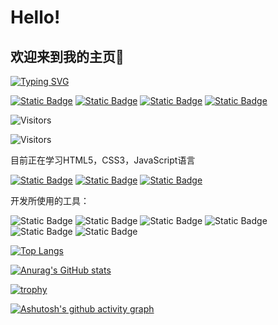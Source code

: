 # Hello!
## 欢迎来到我的主页👏


 <a href="#"><img src="https://readme-typing-svg.demolab.com?font=Fira+Code&weight=500&size=21&pause=10&color=000000&center=%E7%9C%9F%E7%9A%84&vCenter=%E7%9C%9F%E7%9A%84&repeat=%E7%9C%9F%E7%9A%84&random=%E7%9C%9F%E7%9A%84&width=200&height=30&lines=Hello+World+!;Hello+World+!" alt="Typing SVG" /></a>

[![Static Badge](https://img.shields.io/badge/Github-black?logo=Github)](https://github.com/xzyl4303)
[![Static Badge](https://img.shields.io/badge/%E4%B8%AA%E4%BA%BA%E7%BD%91%E7%AB%99-grey?logo=Github)](https://xzyl4303.github.io/)
[![Static Badge](https://img.shields.io/badge/blogger-orange?logo=blogger&logoColor=%23ffffff)](https://xgwji.blogspot.com/)
[![Static Badge](https://img.shields.io/badge/BiliBili-pink?logo=bilibili)
](https://space.bilibili.com/1179220018)

![Visitors](https://api.visitorbadge.io/api/visitors?path=xzyl4303&label=%E8%AE%BF%E9%97%AE%E6%95%B0%E9%87%8F&labelColor=%23d9e3f0&countColor=%232ccce4&style=flat)

![Visitors](https://api.visitorbadge.io/api/visitors?path=xzyl4303.github.io&label=%E4%B8%AA%E4%BA%BA%E7%BD%91%E7%AB%99%E8%AE%BF%E9%97%AE%E6%95%B0%E9%87%8F&labelColor=%23d9e3f0&countColor=%232ccce4)



目前正在学习HTML5，CSS3，JavaScript语言


[![Static Badge](https://img.shields.io/badge/HTML5-orange?logo=HTML5&logoColor=%23ffffff)](#)
[![Static Badge](https://img.shields.io/badge/CSS3-blue?logo=CSS3&logoColor=%23ffffff)](#)
[![Static Badge](https://img.shields.io/badge/JavaScript-yellow?logo=Javascript&logoColor=%23ffffff)](#)

开发所使用的工具：

![Static Badge](https://img.shields.io/badge/Vercel-black?logo=Vercel&logoColor=%23ffffff)
![Static Badge](https://img.shields.io/badge/Github-black?logo=GitHub&logoColor=%23ffffff)
![Static Badge](https://img.shields.io/badge/ChatGPT-black?logo=openai&logoColor=%23ffffff)
![Static Badge](https://img.shields.io/badge/Visual%20Studio%20Code-black?logo=visualstudiocode&logoColor=blue)
![Static Badge](https://img.shields.io/badge/Xcode-black?logo=xcode&logoColor=blue)
![Static Badge](https://img.shields.io/badge/Chrome-black?logo=googlechrome)



[![Top Langs](https://github-readme-stats.vercel.app/api/top-langs/?username=xzyl4303&layout=compact)](#)

[![Anurag's GitHub stats](https://github-readme-stats.vercel.app/api?username=xzyl4303&show_icons=true&theme=graywhite)](#)

[![trophy](https://github-profile-trophy.vercel.app/?username=xzyl4303)](#)

[![Ashutosh's github activity graph](https://github-readme-activity-graph.vercel.app/graph?username=xzyl4303&theme=react)](https://github.com/ashutosh00710/github-readme-activity-graph)


